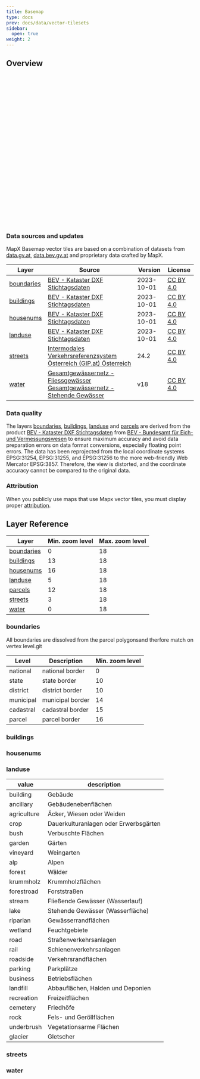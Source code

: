 ```yaml
---
title: Basemap
type: docs
prev: docs/data/vector-tilesets
sidebar:
  open: true
weight: 2
---
```



## Overview

<div id="map" style="width: 100%; height: 400px;"></div>

<script src="https://unpkg.com/maplibre-gl@latest/dist/maplibre-gl.js"></script>
  <script>
    document.addEventListener("DOMContentLoaded", function () {
      const map = new maplibregl.Map({
        container: 'map', // ID des HTML-Containers
        style: {
  "version": 8,
  "name": "mapx basemap",
  "metadata": {"maputnik:renderer": "mlgljs"},
  "sources": {
    "mapx_basemap": {
      "type": "vector",
      "url": "https://tiles.mapx.at/landuse,waterbody,waterroute,road"
    }
  },
  "sprite": "https://maputnik.github.io/osm-liberty/sprites/osm-liberty",
  "glyphs": "https://orangemug.github.io/font-glyphs/glyphs/{fontstack}/{range}.pbf",
  "layers": [
    {
      "id": "landuse-building",
      "type": "fill",
      "source": "mapx_basemap",
      "source-layer": "landuse",
      "filter": ["all", ["==", "usage", "building"]],
      "paint": {"fill-color": "rgb(237, 202, 202)", "fill-antialias": false}
    },
    {
      "id": "landuse-ancillary",
      "type": "fill",
      "source": "mapx_basemap",
      "source-layer": "landuse",
      "filter": ["all", ["==", "usage", "ancillary"]],
      "paint": {"fill-color": "rgb(242, 242, 240)", "fill-antialias": false}
    },
    {
      "id": "landuse-agriculture",
      "type": "fill",
      "source": "mapx_basemap",
      "source-layer": "landuse",
      "filter": ["all", ["==", "usage", "agriculture"]],
      "paint": {"fill-color": "rgba(235,255,170,0.25)", "fill-antialias": false}
    },
    {
      "id": "landuse-crop",
      "type": "fill",
      "source": "mapx_basemap",
      "source-layer": "landuse",
      "filter": ["all", ["==", "usage", "crop"]],
      "paint": {"fill-color": "rgb(241, 246, 223)", "fill-antialias": false}
    },
    {
      "id": "landuse-bush",
      "type": "fill",
      "source": "mapx_basemap",
      "source-layer": "landuse",
      "filter": ["all", ["==", "usage", "bush"]],
      "paint": {"fill-color": "rgb(201, 228, 186)", "fill-antialias": false}
    },
    {
      "id": "landuse-garden",
      "type": "fill",
      "source": "mapx_basemap",
      "source-layer": "landuse",
      "filter": ["all", ["==", "usage", "garden"]],
      "paint": {
        "fill-color": "rgba(136,204,102,0.4)",
        "fill-antialias": false,
        "fill-translate-anchor": "map"
      }
    },
    {
      "id": "landuse-vineyard",
      "type": "fill",
      "source": "mapx_basemap",
      "source-layer": "landuse",
      "filter": ["all", ["==", "usage", "vineyard"]],
      "paint": {"fill-color": "rgba(191,191,86,0.25)", "fill-antialias": false}
    },
    {
      "id": "landuse-alp",
      "type": "fill",
      "source": "mapx_basemap",
      "source-layer": "landuse",
      "filter": ["all", ["==", "usage", "alp"]],
      "paint": {"fill-color": "rgb(206, 211, 188)", "fill-antialias": false}
    },
    {
      "id": "landuse-forest",
      "type": "fill",
      "source": "mapx_basemap",
      "source-layer": "landuse",
      "filter": ["all", ["==", "usage", "forest"]],
      "paint": {"fill-color": "rgba(71,179,18,0.25)", "fill-antialias": false}
    },
    {
      "id": "landuse-krummholz",
      "type": "fill",
      "source": "mapx_basemap",
      "source-layer": "landuse",
      "filter": ["all", ["==", "usage", "krummholz"]],
      "paint": {"fill-color": "rgb(157, 189, 138)", "fill-antialias": false}
    },
    {
      "id": "landuse-forestroad",
      "type": "fill",
      "source": "mapx_basemap",
      "source-layer": "landuse",
      "filter": ["all", ["==", "usage", "forestroad"]],
      "paint": {"fill-color": "rgb(248, 248, 245)", "fill-antialias": false}
    },
    {
      "id": "landuse-stream",
      "type": "fill",
      "source": "mapx_basemap",
      "source-layer": "landuse",
      "filter": ["all", ["==", "usage", "stream"]],
      "paint": {"fill-color": "rgb(179, 217, 255)", "fill-antialias": false}
    },
    {
      "id": "landuse-lake",
      "type": "fill",
      "source": "mapx_basemap",
      "source-layer": "landuse",
      "filter": ["all", ["==", "usage", "lake"]],
      "paint": {"fill-color": "rgb(225, 248, 211)", "fill-antialias": false}
    },
    {
      "id": "landuse-riparian",
      "type": "fill",
      "source": "mapx_basemap",
      "source-layer": "landuse",
      "filter": ["all", ["==", "usage", "riparian"]],
      "paint": {"fill-color": "rgb(225, 248, 211)", "fill-antialias": false}
    },
    {
      "id": "landuse-wetland",
      "type": "fill",
      "source": "mapx_basemap",
      "source-layer": "landuse",
      "filter": ["all", ["==", "usage", "wetland"]],
      "paint": {"fill-color": "rgba(163,255,115,0.25)", "fill-antialias": false}
    },
    {
      "id": "landuse-road",
      "type": "fill",
      "source": "mapx_basemap",
      "source-layer": "landuse",
      "filter": ["all", ["==", "usage", "road"]],
      "paint": {"fill-color": "rgb(246, 246, 244)", "fill-antialias": false}
    },
    {
      "id": "landuse-rail",
      "type": "fill",
      "source": "mapx_basemap",
      "source-layer": "landuse",
      "filter": ["all", ["==", "usage", "rail"]],
      "paint": {"fill-color": "rgb(246, 246, 244)", "fill-antialias": false}
    },
    {
      "id": "landuse-roadside",
      "type": "fill",
      "source": "mapx_basemap",
      "source-layer": "landuse",
      "filter": ["all", ["==", "usage", "roadside"]],
      "paint": {"fill-color": "rgb(246, 246, 244)", "fill-antialias": false}
    },
    {
      "id": "landuse-parking",
      "type": "fill",
      "source": "mapx_basemap",
      "source-layer": "landuse",
      "filter": ["all", ["==", "usage", "parking"]],
      "paint": {"fill-color": "rgb(246, 246, 244)", "fill-antialias": false}
    },
    {
      "id": "landuse-business",
      "type": "fill",
      "source": "mapx_basemap",
      "source-layer": "landuse",
      "filter": ["all", ["==", "usage", "business"]],
      "paint": {"fill-color": "rgb(242, 242, 240)", "fill-antialias": false}
    },
    {
      "id": "landuse-landfill",
      "type": "fill",
      "source": "mapx_basemap",
      "source-layer": "landuse",
      "filter": ["all", ["==", "usage", "landfill"]],
      "paint": {"fill-color": "rgb(248, 248, 245)", "fill-antialias": false}
    },
    {
      "id": "landuse-recreation",
      "type": "fill",
      "source": "mapx_basemap",
      "source-layer": "landuse",
      "filter": ["all", ["==", "usage", "recreation"]],
      "paint": {"fill-color": "rgba(102,153,77,0.25)", "fill-antialias": false}
    },
    {
      "id": "landuse-cemetery",
      "type": "fill",
      "source": "mapx_basemap",
      "source-layer": "landuse",
      "filter": ["all", ["==", "usage", "cemetery"]],
      "paint": {"fill-color": "rgba(153,125,77,0.25)", "fill-antialias": false}
    },
    {
      "id": "landuse-rock",
      "type": "fill",
      "source": "mapx_basemap",
      "source-layer": "landuse",
      "filter": ["all", ["==", "usage", "rock"]],
      "paint": {
        "fill-color": "rgba(242, 242, 239, 0.58)",
        "fill-antialias": false
      }
    },
    {
      "id": "landuse-underbrush",
      "type": "fill",
      "source": "mapx_basemap",
      "source-layer": "landuse",
      "filter": ["all", ["==", "usage", "underbrush"]],
      "paint": {"fill-color": "rgb(238, 238, 235)", "fill-antialias": false}
    },
    {
      "id": "landuse-glacier",
      "type": "fill",
      "source": "mapx_basemap",
      "source-layer": "landuse",
      "filter": ["all", ["==", "usage", "glacier"]],
      "paint": {"fill-color": "rgba(115,240,255,0.25)", "fill-antialias": false}
    },
    {
      "id": "waterroute-lines",
      "type": "line",
      "source": "mapx_basemap",
      "source-layer": "waterroute",
      "paint": {"line-color": "rgb(179, 217, 255)", "line-width": 2}
    },
    {
      "id": "road-G-halo",
      "type": "line",
      "source": "mapx_basemap",
      "source-layer": "road",
      "minzoom": 14,
      "maxzoom": 20,
      "filter": ["all", ["==", "edgecat", "G"]],
      "layout": {"line-cap": "round"},
      "paint": {
        "line-width": {
          "stops": [[14, 2], [15, 3], [16, 7], [18, 13], [19, 26], [20, 52]],
          "base": 1.4
        },
        "line-color": "rgba(189, 186, 186, 1)"
      }
    },
    {
      "id": "road-G",
      "type": "line",
      "source": "mapx_basemap",
      "source-layer": "road",
      "minzoom": 14,
      "maxzoom": 20,
      "filter": ["all", ["==", "edgecat", "G"]],
      "layout": {"line-cap": "round"},
      "paint": {
        "line-width": {
          "stops": [[14, 1], [15, 2], [16, 6], [18, 12], [19, 25], [20, 50]],
          "base": 1.4
        },
        "line-color": "rgba(255, 255, 255, 1)"
      }
    }
  ],
  "id": "osm-liberty"
},
        center: [15.16, 48.207], // Startposition: Longitude, Latitude (z. B. Berlin)
        zoom: 14, // Zoom-Level
        attributionControl: false
      });
   // Tooltip-Element erstellen
    const tooltip = document.createElement("div");
    tooltip.style.position = "absolute";
    tooltip.style.padding = "8px";
    tooltip.style.border = "1px solid";
    tooltip.style.borderRadius = "4px";
    tooltip.style.pointerEvents = "none";
    tooltip.style.display = "none";
    tooltip.style.zIndex = "1000";
    document.body.appendChild(tooltip);

    // Funktion zur Anwendung von Dark/Light Mode auf den Tooltip
    function applyTooltipTheme() {
      const isDarkMode = window.matchMedia("(prefers-color-scheme: dark)").matches;
      if (isDarkMode) {
        tooltip.style.backgroundColor = "rgba(0, 0, 0, 0.8)";
        tooltip.style.color = "white";
        tooltip.style.borderColor = "white";
      } else {
        tooltip.style.backgroundColor = "rgba(255, 255, 255, 0.9)";
        tooltip.style.color = "black";
        tooltip.style.borderColor = "black";
      }
    }

    // Tooltip-Styling basierend auf dem initialen Farbmodus anwenden
    applyTooltipTheme();

    // Farbmodusänderung beobachten und Tooltip aktualisieren
    window.matchMedia("(prefers-color-scheme: dark)").addEventListener("change", applyTooltipTheme);

    // Mousemove-Ereignis hinzufügen
    map.on("mousemove", (e) => {
      const features = map.queryRenderedFeatures(e.point);
      if (features.length > 0) {
        const feature = features[0];
        tooltip.style.display = "block";
        tooltip.style.left = `${e.originalEvent.clientX + 10}px`;
        tooltip.style.top = `${e.originalEvent.clientY + 10}px`;

        tooltip.innerHTML = `
          <strong>Layer:</strong> ${feature.layer.id}<br>
          <strong>Attribute:</strong> ${JSON.stringify(feature.properties, null, 2)}
        `;
      } else {
        tooltip.style.display = "none";
      }
    });

    // Mouseleave-Ereignis hinzufügen
    map.on("mouseleave", () => {
      tooltip.style.display = "none";
    });
  });
  </script>


### Data sources and updates

MapX Basemap vector tiles are based on a combination of datasets from [data.gv.at](https://data.gv.at),  [data.bev.gv.at](https://data.bev.gv.at) and proprietary data crafted by MapX.

| Layer   | Source | Version | License |
| --------  | -------- | -------- | -------- |
| [boundaries](#boundaries) | [BEV - Kataster DXF Stichtagsdaten](https://www.bev.gv.at/Services/Produkte/Kataster-und-Verzeichnisse/Kataster-Stichtagsdaten.html) | 2023-10-01 | [CC BY 4.0](https://creativecommons.org/licenses/by/4.0/) |
| [buildings](#buildings)   | [BEV - Kataster DXF Stichtagsdaten](https://www.bev.gv.at/Services/Produkte/Kataster-und-Verzeichnisse/Kataster-Stichtagsdaten.html) | 2023-10-01 | [CC BY 4.0](https://creativecommons.org/licenses/by/4.0/) |
| [housenums](#housenums)   | [BEV - Kataster DXF Stichtagsdaten](https://www.bev.gv.at/Services/Produkte/Kataster-und-Verzeichnisse/Kataster-Stichtagsdaten.html) | 2023-10-01 | [CC BY 4.0](https://creativecommons.org/licenses/by/4.0/) |
| [landuse](#landuse)       | [BEV - Kataster DXF Stichtagsdaten](https://www.bev.gv.at/Services/Produkte/Kataster-und-Verzeichnisse/Kataster-Stichtagsdaten.html) | 2023-10-01 | [CC BY 4.0](https://creativecommons.org/licenses/by/4.0/) |
| [streets](#streets)       | [Intermodales Verkehrsreferenzsystem Österreich (GIP.at) Österreich](https://www.data.gv.at/katalog/dataset/3fefc838-791d-4dde-975b-a4131a54e7c5) | 24.2 | [CC BY 4.0](https://creativecommons.org/licenses/by/4.0/) |
| [water](#water)           | [Gesamtgewässernetz - Fliessgewässer](https://www.data.gv.at/katalog/dataset/c2287ccb-f44c-48cd-bf7c-ac107b771246) <br>[Gesamtgewässernetz - Stehende Gewässer](https://www.data.gv.at/katalog/dataset/ce50ffa6-5032-4771-90a2-1c48d6a0ac85) | v18 | [CC BY 4.0](https://creativecommons.org/licenses/by/4.0/) |

### Data quality
The layers [boundaries](#boundaries), [buildings](#buildings), [landuse](#landuse) and [parcels](#parcels) are derived from the product [BEV - Kataster DXF Stichtagsdaten](https://www.bev.gv.at/Services/Produkte/Kataster-und-Verzeichnisse/Kataster-Stichtagsdaten.html) from [BEV - Bundesamt für Eich- und Vermessungswesen](https://data.bev.gv.at) to ensure maximum accuracy and avoid data preparation errors on data format conversions, especially floating point errors. The data has been reprojected from the local coordinate systems EPSG:31254, EPSG:31255, and EPSG:31256 to the more web-friendly Web Mercator EPSG:3857. Therefore, the view is distorted, and the coordinate accuracy cannot be compared to the original data.


### Attribution
When you publicly use maps that use Mapx vector tiles, you must display proper [attribution](/docs/other/attribution).





## Layer Reference

| Layer   | Min. zoom level | Max. zoom level |
| --------  | -------- | -------- |
| [boundaries](#boundaries) | 0   | 18 | 
| [buildings](#buildings)   | 13  | 18 |
| [housenums](#housenums)   | 16  | 18 |
| [landuse](#landuse)       | 5   | 18 |
| [parcels](#parcels)       | 12  | 18 |
| [streets](#streets)       | 3   | 18 |
| [water](#water)           | 0   | 18 |



### boundaries

All boundaries are dissolved from the parcel polygonsand therfore match on vertex level.git 

| Level | Description | Min. zoom level |
| --------  | -------- | -------- |
| national  |  national border | 0 |
| state  | state border | 10 |
| district  | district border | 10 |
| municipal  | municipal border | 14 |
| cadastral  | cadastral border | 15 |
| parcel  | parcel border | 16 |




### buildings

### housenums

### landuse

| value | description |
| ----- | ----------- |
| building | Gebäude |
| ancillary | Gebäudenebenflächen |
| agriculture | Äcker, Wiesen oder Weiden |
| crop | Dauerkulturanlagen oder Erwerbsgärten |
| bush | Verbuschte Flächen |
| garden | Gärten |
| vineyard | Weingarten |
| alp | Alpen |
| forest | Wälder |
| krummholz | Krummholzflächen |
| forestroad | Forststraßen |
| stream | Fließende Gewässer (Wasserlauf) |
| lake | Stehende Gewässer (Wasserfläche) |
| riparian | Gewässerrandflächen |
| wetland | Feuchtgebiete |
| road | Straßenverkehrsanlagen |
| rail | Schienenverkehrsanlagen |
| roadside | Verkehrsrandflächen |
| parking | Parkplätze |
| business | Betriebsflächen |
| landfill | Abbauflächen, Halden und Deponien |
| recreation | Freizeitflächen |
| cemetery | Friedhöfe |
| rock | Fels- und Geröllflächen |
| underbrush | Vegetationsarme Flächen |
| glacier | Gletscher |

### streets

### water



